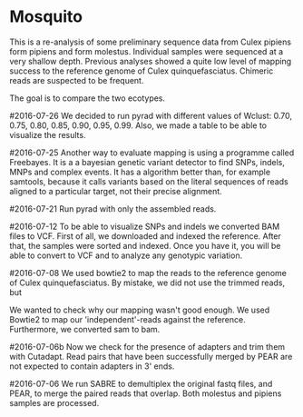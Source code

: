 # Mosquito

This is a re-analysis of some preliminary sequence data from Culex pipiens
form pipiens and form molestus. Individual samples were sequenced at a very
shallow depth. Previous analyses showed a quite low level of mapping success
to the reference genome of Culex quinquefasciatus. Chimeric reads are suspected
to be frequent.

The goal is to compare the two ecotypes.

#2016-07-26
We decided to run pyrad with different values of Wclust: 0.70, 0.75, 0.80, 0.85, 0.90, 0.95, 0.99. Also, we made a table to be able to visualize the results.

#2016-07-25
Another way to evaluate mapping is  using a programme called Freebayes. It is a a bayesian genetic variant detector to find SNPs, indels, MNPs and complex events. It has a algorithm better than, for example samtools, because it calls variants based on the literal sequences of reads aligned to a particular target, not their precise alignment.

#2016-07-21
Run pyrad  with only the assembled reads.

#2016-07-12
To be able to visualize SNPs and indels we converted BAM files to VCF. First of all, we downloaded and indexed the reference. After that, the samples were sorted and indexed. Once you have it, you will be able to convert to VCF and to analyze any genotypic variation.

#2016-07-08
We used bowtie2 to map the reads to the reference genome of Culex quinquefasciatus. By mistake, we did not use the trimmed reads, but

We wanted to check why our mapping wasn't good enough. We used Bowtie2 to map our 'independent'-reads against the reference. Furthermore, we converted sam to bam.

#2016-07-06b
Now we check for the presence of adapters and trim them with Cutadapt. Read pairs
that have been successfully merged by PEAR are not expected to contain adapters
in 3' ends.

#2016-07-06
We run SABRE to demultiplex the original fastq files, and PEAR, to merge the
paired reads that overlap. Both molestus and pipiens samples are processed.





